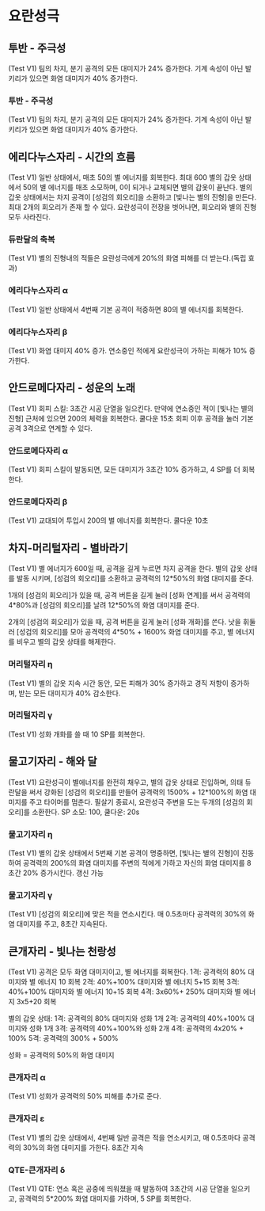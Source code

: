 # 요란성극

## 투반 - 주극성

(Test V1) 팀의 차지, 분기 공격의 모든 대미지가 24% 증가한다. 기계 속성이 아닌 발키리가 있으면 화염 대미지가 40% 증가한다.

### 투반 - 주극성

(Test V1) 팀의 차지, 분기 공격의 모든 대미지가 24% 증가한다. 기계 속성이 아닌 발키리가 있으면 화염 대미지가 40% 증가한다.

## 에리다누스자리 - 시간의 흐름

(Test V1)
일반 상태에서, 매초 50의 별 에너지를 회복한다. 최대 600
별의 갑옷 상태에서 50의 별 에너지를 매초 소모하며, 0이 되거나 교체되면 별의 갑옷이 끝난다.
별의 갑옷 상태에서는 차지 공격이 [성검의 회오리]을 소환하고 [빛나는 별의 진형]을 만든다. 최대 2개의 회오리가 존재 할 수 있다. 요란성극이 전장을 벗어나면, 회오리와 별의 진형 모두 사라진다.

### 듀란달의 축복

(Test V1) 별의 진형내의 적들은 요란성극에게 20%의 화염 피해를 더 받는다.(독립 효과)

### 에리다누스자리 α

(Test V1) 일반 상태에서 4번째 기본 공격이 적중하면 80의 별 에너지를 회복한다.

### 에리다누스자리 β

(Test V1) 화염 대미지 40% 증가. 연소중인 적에게 요란성극이 가하는 피해가 10% 증가한다.

## 안드로메다자리 - 성운의 노래

(Test V1)
회피 스킬: 3초간 시공 단열을 일으킨다. 만약에 연소중인 적이 [빛나는 별의 진형] 근처에 있으면 200의 체력을 회복한다. 쿨다운 15초
회피 이후 공격을 눌러 기본 공격 3격으로 연계할 수 있다.

### 안드로메다자리 α

(Test V1) 회피 스킬이 발동되면, 모든 대미지가 3초간 10% 증가하고, 4 SP를 더 회복한다.

### 안드로메다자리 β

(Test V1) 교대되어 투입시 200의 별 에너지를 회복한다. 쿨다운 10초

## 차지-머리털자리 - 별바라기

(Test V1)
별 에너지가 600일 때, 공격을 길게 누르면 차지 공격을 한다.
별의 갑옷 상태를 발동 시키며, [성검의 회오리]를 소환하고 공격력의 12\*50%의 화염 대미지를 준다.

1개의 [성검의 회오리]가 있을 때, 공격 버튼을 길게 눌러 [성화 연계]를 써서 공격력의 4\*80%과 [성검의 회오리]를 날려 12\*50%의 화염 대미지를 준다.

2개의 [성검의 회오리]가 있을 때, 공격 버튼을 길게 눌러 [성화 개화]를 쓴다. 낫을 휘둘러 [성검의 회오리]를 모아 공격력의 4\*50% + 1600% 화염 대미지를 주고, 별 에너지를 비우고 별의 갑옷 상태를 해제한다.

### 머리털자리 η

(Test V1) 별의 갑옷 지속 시간 동안, 모든 피해가 30% 증가하고 경직 저항이 증가하며, 받는 모든 대미지가 40% 감소한다.

### 머리털자리 γ

(Test V1) 성화 개화를 쓸 때 10 SP를 회복한다.

## 물고기자리 - 해와 달

(Test V1)
요란성극이 별에너지를 완전히 채우고, 별의 갑옷 상태로 진입하며, 의태 듀란달을 써서 강화된 [성검의 회오리]를 만들어 공격력의 1500% + 12\*100%의 화염 대미지를 주고 타이머를 멈춘다.
필살기 종료시, 요란성극 주변을 도는 두개의 [성검의 회오리]를 소환한다.
SP 소모: 100, 쿨다운: 20s

### 물고기자리 η

(Test V1) 별의 갑옷 상태에서 5번째 기본 공격이 명중하면, [빛나는 별의 진형]이 진동하여 공격력의 200%의 화염 대미지를 주변의 적에게 가하고 자신의 화염 대미지를 8초간 20% 증가시킨다. 갱신 가능

### 물고기자리 γ

(Test V1) [성검의 회오리]에 맞은 적을 연소시킨다. 매 0.5초마다 공격력의 30%의 화염 대미지를 주고, 8초간 지속된다.

## 큰개자리 - 빛나는 천랑성

(Test V1)
공격은 모두 화염 대미지이고, 별 에너지를 회복한다.
1격: 공격력의 80% 대미지와 별 에너지 10 회복
2격: 40%+100% 대미지와 별 에너지 5+15 회복
3격: 40%+100% 대미지와 별 에너지 10+15 회복
4격: 3x60%+ 250% 대미지와 별 에너지 3x5+20 회복

별의 갑옷 상태:
1격: 공격력의 80% 대미지와 성화 1개
2격: 공격력의 40%+100% 대미지와 성화 1개
3격: 공격력의 40%+100%와 성화 2개
4격: 공격력의 4x20% + 100%
5격: 공격력의 300% + 500%

성화 = 공격력의 50%의 화염 대미지

### 큰개자리 α

(Test V1) 성화가 공격력의 50% 피해를 추가로 준다.

### 큰개자리 ε

(Test V1) 별의 갑옷 상태에서, 4번째 일반 공격은 적을 연소시키고, 매 0.5초마다 공격력의 30%의 화염 대미지를 가한다. 8초간 지속

### QTE-큰개자리 δ

(Test V1) QTE: 연소 혹은 공중에 띄워졌을 때 발동하여 3초간의 시공 단열을 일으키고, 공격력의 5\*200% 화염 대미지를 가하며, 5 SP를 회복한다.
